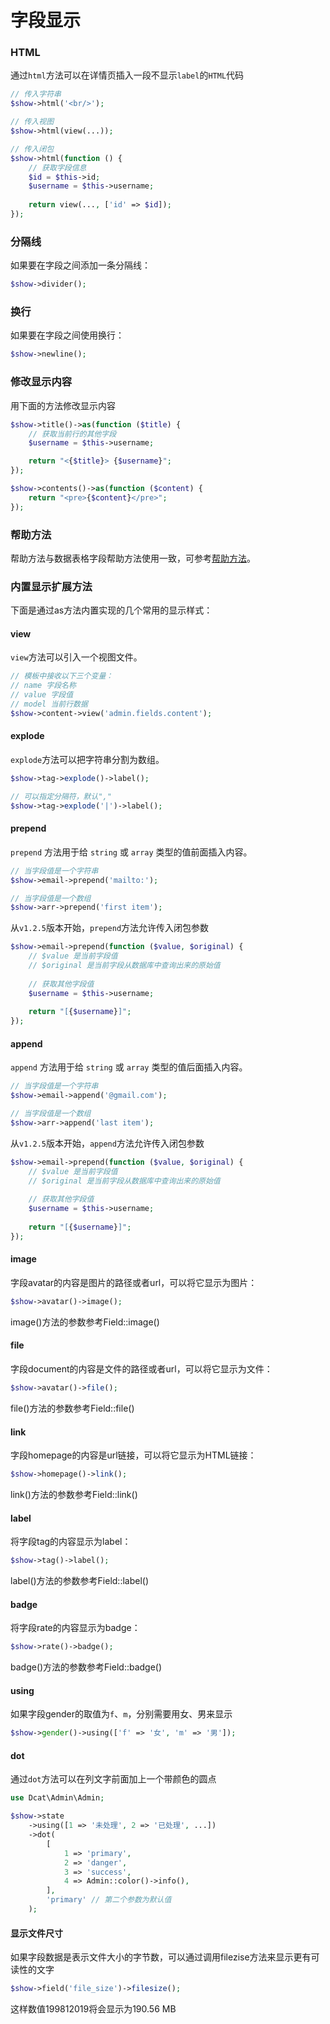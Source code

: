 # 字段显示

### HTML


通过`html`方法可以在详情页插入一段不显示`label`的`HTML`代码

```php
// 传入字符串
$show->html('<br/>');

// 传入视图
$show->html(view(...));

// 传入闭包
$show->html(function () {
	// 获取字段信息
	$id = $this->id;
	$username = $this->username;
	
	return view(..., ['id' => $id]);
});
```

### 分隔线
如果要在字段之间添加一条分隔线：

```php
$show->divider();
```

### 换行
如果要在字段之间使用换行：

```php
$show->newline();
```

### 修改显示内容
用下面的方法修改显示内容

```php
$show->title()->as(function ($title) {
    // 获取当前行的其他字段
    $username = $this->username;

    return "<{$title}> {$username}";
});

$show->contents()->as(function ($content) {
    return "<pre>{$content}</pre>";
});
```

### 帮助方法
帮助方法与数据表格字段帮助方法使用一致，可参考[帮助方法](model-grid-column.md#help)。


### 内置显示扩展方法
下面是通过as方法内置实现的几个常用的显示样式：

#### view
`view`方法可以引入一个视图文件。
```php
// 模板中接收以下三个变量：
// name 字段名称
// value 字段值
// model 当前行数据
$show->content->view('admin.fields.content');
```

#### explode
`explode`方法可以把字符串分割为数组。
```php
$show->tag->explode()->label();

// 可以指定分隔符，默认","
$show->tag->explode('|')->label();
```

#### prepend

`prepend` 方法用于给 `string` 或 `array` 类型的值前面插入内容。

```php
// 当字段值是一个字符串
$show->email->prepend('mailto:');

// 当字段值是一个数组
$show->arr->prepend('first item');
```

从`v1.2.5`版本开始，`prepend`方法允许传入闭包参数
```php
$show->email->prepend(function ($value, $original) {
    // $value 是当前字段值
    // $original 是当前字段从数据库中查询出来的原始值
    
    // 获取其他字段值
    $username = $this->username;
    
    return "[{$username}]";
});
```


#### append


`append` 方法用于给 `string` 或 `array` 类型的值后面插入内容。

```php
// 当字段值是一个字符串
$show->email->append('@gmail.com');

// 当字段值是一个数组
$show->arr->append('last item');
```

从`v1.2.5`版本开始，`append`方法允许传入闭包参数
```php
$show->email->prepend(function ($value, $original) {
    // $value 是当前字段值
    // $original 是当前字段从数据库中查询出来的原始值
    
    // 获取其他字段值
    $username = $this->username;
    
    return "[{$username}]";
});
```

#### image
字段avatar的内容是图片的路径或者url，可以将它显示为图片：

```php
$show->avatar()->image();
```
image()方法的参数参考Field::image()

#### file
字段document的内容是文件的路径或者url，可以将它显示为文件：

```php
$show->avatar()->file();
```
file()方法的参数参考Field::file()

#### link
字段homepage的内容是url链接，可以将它显示为HTML链接：

```php
$show->homepage()->link();
```
link()方法的参数参考Field::link()

#### label
将字段tag的内容显示为label：

```php
$show->tag()->label();
```
label()方法的参数参考Field::label()

#### badge
将字段rate的内容显示为badge：

```php
$show->rate()->badge();
```
badge()方法的参数参考Field::badge()

#### using
如果字段gender的取值为`f`、`m`，分别需要用女、男来显示

```php
$show->gender()->using(['f' => '女', 'm' => '男']);
```

#### dot

通过`dot`方法可以在列文字前面加上一个带颜色的圆点


```php
use Dcat\Admin\Admin;

$show->state
	->using([1 => '未处理', 2 => '已处理', ...])
	->dot(
		[
			1 => 'primary',
			2 => 'danger',
			3 => 'success',
			4 => Admin::color()->info(),
		], 
	    'primary' // 第二个参数为默认值
	);
```

#### 显示文件尺寸
如果字段数据是表示文件大小的字节数，可以通过调用filezise方法来显示更有可读性的文字

```php
$show->field('file_size')->filesize();
```
这样数值199812019将会显示为190.56 MB

